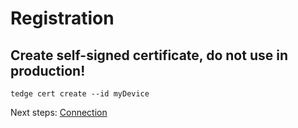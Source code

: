 # Registration

## Create self-signed certificate, do not use in production!​

```shell
tedge cert create --id myDevice
```

Next steps: [Connection](./004_connect)
